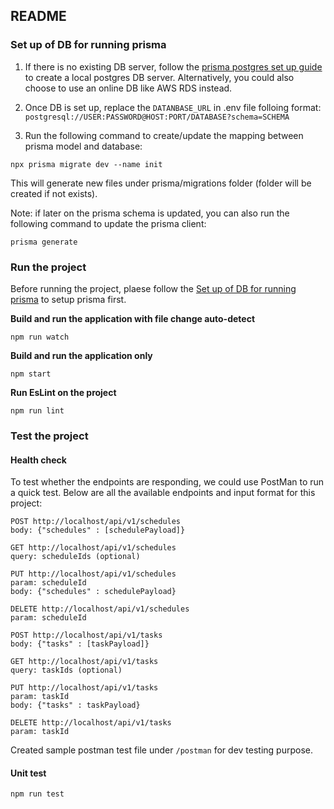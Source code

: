 ## README

### Set up of DB for running prisma
1. If there is no existing DB server, follow the [prisma postgres set up guide](https://www.prisma.io/dataguide/postgresql/setting-up-a-local-postgresql-database#setting-up-postgresql-on-macos) to create a local postgres DB server. Alternatively, you could also choose to use an online DB like AWS RDS instead.

2. Once DB is set up, replace the `DATANBASE_URL` in .env file folloing format: `postgresql://USER:PASSWORD@HOST:PORT/DATABASE?schema=SCHEMA`

3. Run the following command to create/update the mapping between prisma model and database:

```
npx prisma migrate dev --name init
```

This will generate new files under prisma/migrations folder (folder will be created if not exists).

Note: if later on the prisma schema is updated, you can also run the following command to update the prisma client:
```
prisma generate
```

### Run the project
Before running the project, plaese follow the [Set up of DB for running prisma](#set-up-of-db-for-running-prisma) to setup prisma first.

**Build and run the application with file change auto-detect**
```
npm run watch
```

**Build and run the application only**
```
npm start
```

**Run EsLint on the project**
```
npm run lint
```



### Test the project
#### Health check
To test whether the endpoints are responding, we could use PostMan to run a quick test. Below are all the available endpoints and input format for this project:
```
POST http://localhost/api/v1/schedules
body: {"schedules" : [schedulePayload]}

GET http://localhost/api/v1/schedules
query: scheduleIds (optional)

PUT http://localhost/api/v1/schedules
param: scheduleId
body: {"schedules" : schedulePayload}

DELETE http://localhost/api/v1/schedules
param: scheduleId

POST http://localhost/api/v1/tasks
body: {"tasks" : [taskPayload]}

GET http://localhost/api/v1/tasks
query: taskIds (optional)

PUT http://localhost/api/v1/tasks
param: taskId
body: {"tasks" : taskPayload}

DELETE http://localhost/api/v1/tasks
param: taskId
```
Created sample postman test file under `/postman` for dev testing purpose.

#### Unit test
```
npm run test
```